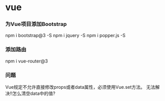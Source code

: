 # vue


### 为Vue项目添加Bootstrap
npm i bootstrap@3 -S
npm i jquery -S
npm i popper.js -S

### 添加路由
npm i vue-router@3

### 问题

Vue规定不允许直接修改props或者data属性，必须使用Vue.set方法。
无法解决!!怎么清空data中的值?


